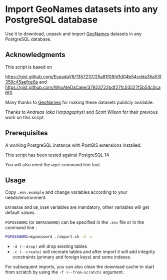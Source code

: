 # Import GeoNames datasets into any PostgreSQL database

Use it to download, unpack and import [GeoNames](https://geonames.org) datasets in any PostgreSQL database.

## Acknowledgments

This script is based on

https://gist.github.com/EspadaV8/1357237/25a81f06fd1d04b54cdda35a53f359c45aefce6a
and https://gist.github.com/WhoAteDaCake/37823722bdf27fc03527f5b54c0ca6f0

Many thanks to [GeoNames](https://geonames.org) for making these datasets publicly available.

Thanks to *Andreas (aka Harpagophyt)* and *Scott Wilson* for their previous work on this script.

## Prerequisites

A working PostgreSQL instance with PostGIS extensions installed.

This script has been tested against PostgreSQL 14

You will also need the `wget` command line tool.

## Usage

Copy `.env.example` and change variables according to your needs/environment.

`DATABASE` and `DB_USER` variables are mandatory, other variables will get default values.

`PGPASSWORD` (or `DBPASSWORD`) can be specified in the `.env` file or in the command line :

```bash
PGPASSWORD=mypassword ./import.sh -d -c
```

* `-d (--drop)` will drop existing tables
* `-c (--create)` will recreate tables and after import it will add integrity constraints (primary and foreign keys) and some indexes.

For subsequent imports, you can also clean the download cache to start from scratch by using the `-f (--from-scratch)` argument.
